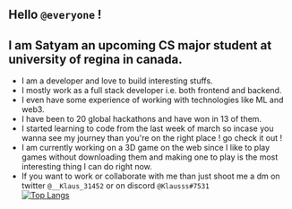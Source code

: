 ## Hello `@everyone` !
## I am Satyam an upcoming CS major student at university of regina in canada.
- I am a developer and love to build interesting stuffs.
- I mostly work as a full stack developer i.e. both frontend and backend.
- I even have some experience of working with technologies like ML and web3.
- I have been to 20 global hackathons and have won in 13 of them.
- I started learning to code from the last week of march so incase you wanna see my journey than you're on the right place ! go check it out !
- I am currently working on a 3D game on the web since I like to play games without downloading them and making one to play is the most interesting thing I can do right now.
- If you want to work or collaborate with me than just shoot me a dm on twitter `@__Klaus_31452` or on discord `@Klausss#7531` <br>
[![Top Langs](https://github-readme-stats.vercel.app/api/top-langs/?username=KlausMikhaelson&layout=compact&theme=calm)](https://github.com/KlausMikhaelson/github-readme-stats)
